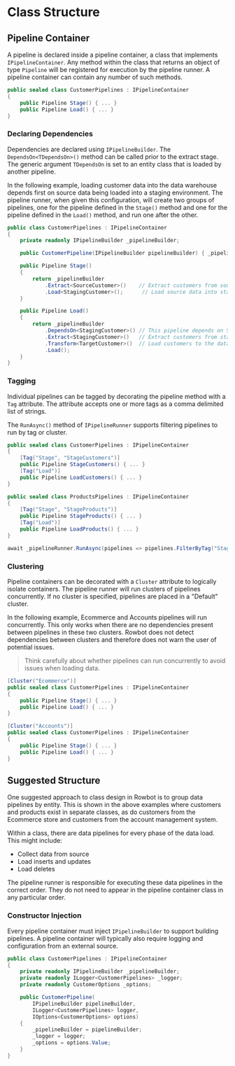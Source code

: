 # Class Structure

## Pipeline Container
A pipeline is declared inside a pipeline container, a class that implements `IPipelineContainer`. Any method within the class that returns an object of type `Pipeline` will be registered for execution by the pipeline runner. A pipeline container can contain any number of such methods.

```csharp
public sealed class CustomerPipelines : IPipelineContainer
{
    public Pipeline Stage() { ... }
    public Pipeline Load() { ... }
}
```

### Declaring Dependencies
Dependencies are declared using `IPipelineBuilder`. The `DependsOn<TDependsOn>()` method can be called prior to the extract stage. The generic argument `TDependsOn` is set to an entity class that is loaded by another pipeline.

In the following example, loading customer data into the data warehouse depends first on source data being loaded into a staging environment. The pipeline runner, when given this configuration, will create two groups of pipelines, one for the pipeline defined in the `Stage()` method and one for the pipeline defined in the `Load()` method, and run one after the other.

```csharp
public class CustomerPipelines : IPipelineContainer
{
    private readonly IPipelineBuilder _pipelineBuilder;

    public CustomerPipeline(IPipelineBuilder pipelineBuilder) { _pipelineBuilder = pipelineBuilder; }

    public Pipeline Stage()
    {
        return _pipelineBuilder
            .Extract<SourceCustomer>()    // Extract customers from source system
            .Load<StagingCustomer>();      // Load source data into staging database
    }

    public Pipeline Load()
    {
        return _pipelineBuilder
            .DependsOn<StagingCustomer>() // This pipeline depends on StagingCustomer being loaded first
            .Extract<StagingCustomer>()   // Extract customers from staging
            .Transform<TargetCustomer>()  // Load customers to the data warehouse
            .Load();
    }
}
```

### Tagging
Individual pipelines can be tagged by decorating the pipeline method with a `Tag` attribute. The attribute accepts one or more tags as a comma delimited list of strings.

The `RunAsync()` method of `IPipelineRunner` supports filtering pipelines to run by tag or cluster.

```csharp
public sealed class CustomerPipelines : IPipelineContainer
{
    [Tag("Stage", "StageCustomers")]
    public Pipeline StageCustomers() { ... }
    [Tag("Load")]
    public Pipeline LoadCustomers() { ... }
}

public sealed class ProductsPipelines : IPipelineContainer
{
    [Tag("Stage", "StageProducts")]
    public Pipeline StageProducts() { ... }
    [Tag("Load")]
    public Pipeline LoadProducts() { ... }
}

await _pipelineRunner.RunAsync(pipelines => pipelines.FilterByTag("Stage"));
```

### Clustering
Pipeline containers can be decorated with a `Cluster` attribute to logically isolate containers. The pipeline runner will run clusters of pipelines concurrently. If no cluster is specified, pipelines are placed in a "Default" cluster.

In the following example, Ecommerce and Accounts pipelines will run concurrently. This only works when there are no dependencies present between pipelines in these two clusters. Rowbot does not detect dependencies between clusters and therefore does not warn the user of potential issues.

> Think carefully about whether pipelines can run concurrently to avoid issues when loading data.

```csharp
[Cluster("Ecommerce")]
public sealed class CustomerPipelines : IPipelineContainer
{
    public Pipeline Stage() { ... }
    public Pipeline Load() { ... }
}

[Cluster("Accounts")]
public sealed class CustomerPipelines : IPipelineContainer
{
    public Pipeline Stage() { ... }
    public Pipeline Load() { ... }
}
```

## Suggested Structure
One suggested approach to class design in Rowbot is to group data pipelines by entity. This is shown in the above examples where customers and products exist in separate classes, as do customers from the Ecommerce store and customers from the account management system.

Within a class, there are data pipelines for every phase of the data load. This might include:

- Collect data from source
- Load inserts and updates
- Load deletes

The pipeline runner is responsible for executing these data pipelines in the correct order. They do not need to appear in the pipeline container class in any particular order.

### Constructor Injection
Every pipeline container must inject `IPipelineBuilder` to support building pipelines. A pipeline container will typically also require logging and configuration from an external source.

```csharp
public class CustomerPipelines : IPipelineContainer
{
    private readonly IPipelineBuilder _pipelineBuilder;
    private readonly ILogger<CustomerPipelines> _logger;
    private readonly CustomerOptions _options;

    public CustomerPipeline(
        IPipelineBuilder pipelineBuilder, 
        ILogger<CustomerPipelines> logger,
        IOptions<CustomerOptions> options)
    {
        _pipelineBuilder = pipelineBuilder;
        _logger = logger;
        _options = options.Value;
    }
}
```